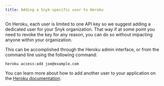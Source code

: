 ```yaml
---
title: Adding a Snyk-specific user to Heroku
---
```

On Heroku, each user is limited to one API key so we suggest adding a dedicated user for your Snyk organization. That way if at some point you need to revoke the key for any reason, you can do so without impacting anyone within your organization.

This can be accomplished through the Heroku admin interface, or from the command line using the following command:

```
heroku access:add joe@example.com
```

You can learn more about how to add another user to your application on the [Heroku documentation](https://devcenter.heroku.com/articles/collaborating).